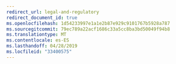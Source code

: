 ```yaml
---
redirect_url: legal-and-regulatory
redirect_document_id: true
ms.openlocfilehash: 1d54233997e1a1e2b87e929c9101767b5928a787
ms.sourcegitcommit: 79ec789a22acf1686c33a5cc8ba3bd50049f94b8
ms.translationtype: MT
ms.contentlocale: es-ES
ms.lasthandoff: 04/28/2019
ms.locfileid: "33400575"
---
```


